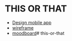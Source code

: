 # THIS OR THAT

* [Design mobile app](./design-app)
* [wireframe](./wireframe)
* [moodboard](https://www.pinterest.com/chlox13/moodboard-this-or-that-mobile-app/)# this-or-that
